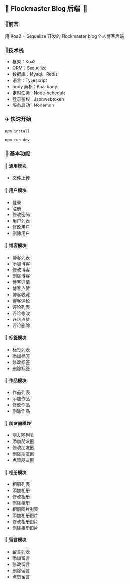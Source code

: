 ## :rocket:  Flockmaster Blog 后端​ ​ :rocket:

### :book:  ​前言

用 Koa2 + Sequelize 开发的 Flockmaster blog 个人博客后端

### :wrench:  ​技术栈

- 框架：Koa2
- ORM：Sequelize
- 数据库：Mysql、Redis
- 语言：Typescript
- body 解析：Koa-body
- 定时任务：Node-schedule
- 登录鉴权：Jsonwebtoken
- 服务启动：Nodemon

### :airplane:  快速开始​

```shell
npm install
```

```shell
npm run dev
```

### :helicopter:  基本功能

#### :aerial_tramway:  通用模块

- 文件上传

#### :aerial_tramway:  用户模块

- 登录
- 注册
- 修改密码
- 用户列表
- 修改用户
- 删除用户

#### :aerial_tramway:  博客模块

- 博客列表
- 添加博客
- 修改博客
- 删除博客
- 博客详情
- 博客点赞
- 博客收藏
- 博客评论
- 评论列表
- 评论修改
- 评论点赞
- 评论删除

#### :aerial_tramway:  标签模块

- 标签列表
- 添加标签
- 修改标签
- 删除标签

#### :aerial_tramway:  作品模块

- 作品列表
- 添加作品
- 修改作品
- 删除作品

#### :aerial_tramway:  朋友圈模块

- 朋友圈列表
- 添加朋友圈
- 修改朋友圈
- 删除朋友圈
- 点赞朋友圈

#### :aerial_tramway:  相册模块

- 相册列表
- 添加相册
- 修改相册
- 删除相册
- 相册图片列表
- 添加相册图片
- 修改相册图片
- 删除相册图片

#### :aerial_tramway:  留言模块

- 留言列表
- 添加留言
- 修改留言
- 删除留言
- 点赞留言